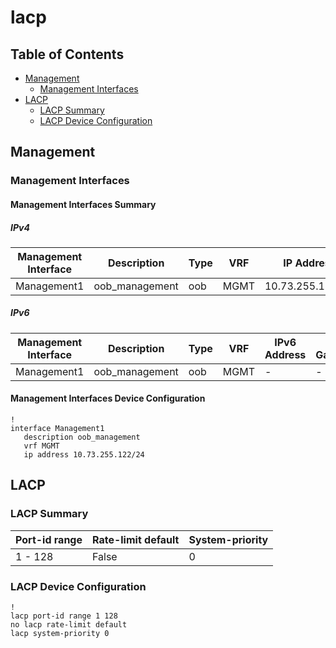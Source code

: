# lacp

## Table of Contents

- [Management](#management)
  - [Management Interfaces](#management-interfaces)
- [LACP](#lacp)
  - [LACP Summary](#lacp-summary)
  - [LACP Device Configuration](#lacp-device-configuration)

## Management

### Management Interfaces

#### Management Interfaces Summary

##### IPv4

| Management Interface | Description | Type | VRF | IP Address | Gateway |
| -------------------- | ----------- | ---- | --- | ---------- | ------- |
| Management1 | oob_management | oob | MGMT | 10.73.255.122/24 | 10.73.255.2 |

##### IPv6

| Management Interface | Description | Type | VRF | IPv6 Address | IPv6 Gateway |
| -------------------- | ----------- | ---- | --- | ------------ | ------------ |
| Management1 | oob_management | oob | MGMT | - | - |

#### Management Interfaces Device Configuration

```eos
!
interface Management1
   description oob_management
   vrf MGMT
   ip address 10.73.255.122/24
```

## LACP

### LACP Summary

| Port-id range | Rate-limit default | System-priority |
| ------------- | ------------------ | --------------- |
| 1 - 128 | False | 0 |

### LACP Device Configuration

```eos
!
lacp port-id range 1 128
no lacp rate-limit default
lacp system-priority 0
```
